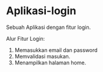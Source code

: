 # Aplikasi-login
Sebuah Aplikasi dengan fitur login.<br>

Alur Fitur Login:<br>
1. Memasukkan email dan password<br>
2. Memvalidasi masukan.<br>
3. Menampilkan halaman home.
